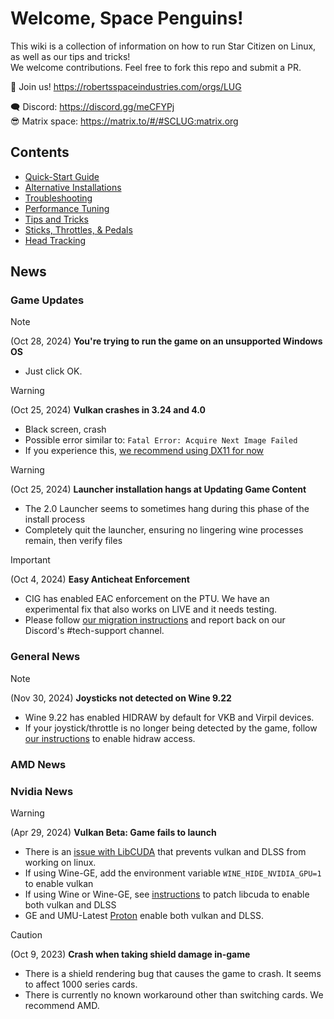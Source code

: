 # Welcome, Space Penguins!

This wiki is a collection of information on how to run Star Citizen on Linux, as well as our tips and tricks!  
We welcome contributions. Feel free to fork this repo and submit a PR.  

🐧 Join us! https://robertsspaceindustries.com/orgs/LUG  

🗨 Discord: https://discord.gg/meCFYPj  
😎 Matrix space: https://matrix.to/#/#SCLUG:matrix.org  

## Contents
* [Quick-Start Guide](Quick-Start-Guide)
* [Alternative Installations](Alternative-Installations)
* [Troubleshooting](Troubleshooting)
* [Performance Tuning](Performance-Tuning)
* [Tips and Tricks](Tips-and-Tricks)
* [Sticks, Throttles, & Pedals](Sticks,-Throttles,-&-Pedals)
* [Head Tracking](Head-Tracking)

## News

### Game Updates
> [!note]
> (Oct 28, 2024) **You're trying to run the game on an unsupported Windows OS**
> - Just click OK.

> [!warning]
> (Oct 25, 2024) **Vulkan crashes in 3.24 and 4.0**
> - Black screen, crash
> - Possible error similar to: `Fatal Error: Acquire Next Image Failed`
> - If you experience this, [we recommend using DX11 for now](https://github.com/starcitizen-lug/knowledge-base/wiki/Troubleshooting#crash-or-black-screen-while-using-vulkan-beta-renderer)

> [!warning]
> (Oct 25, 2024) **Launcher installation hangs at Updating Game Content**
> - The 2.0 Launcher seems to sometimes hang during this phase of the install process
> - Completely quit the launcher, ensuring no lingering wine processes remain, then verify files

> [!important]
> (Oct 4, 2024) **Easy Anticheat Enforcement**
> 
> - CIG has enabled EAC enforcement on the PTU. We have an experimental fix that also works on LIVE and it needs testing.
> - Please follow [our migration instructions](Tips-and-Tricks#easy-anti-cheat) and report back on our Discord's #tech-support channel.


### General News
> [!note]
> (Nov 30, 2024) **Joysticks not detected on Wine 9.22**
> 
> - Wine 9.22 has enabled HIDRAW by default for VKB and Virpil devices.
> - If your joystick/throttle is no longer being detected by the game, follow [our instructions](Sticks,-Throttles,-&-Pedals#some-of-your-joysticks-disappear--arent-recognized-in-the-game) to enable hidraw access.

### AMD News


### Nvidia News
> [!warning]
> (Apr 29, 2024) **Vulkan Beta: Game fails to launch**
> - There is an [issue with LibCUDA](https://github.com/jp7677/dxvk-nvapi/issues/174#issuecomment-2227462795) that prevents vulkan and DLSS from working on linux.
> - If using Wine-GE, add the environment variable `WINE_HIDE_NVIDIA_GPU=1` to enable vulkan
> - If using Wine or Wine-GE, see [instructions](https://github.com/starcitizen-lug/knowledge-base/wiki/Troubleshooting#dlssdeep-learning-super-sampling--vulkan) to patch libcuda to enable both vulkan and DLSS
> - GE and UMU-Latest [Proton](https://github.com/starcitizen-lug/knowledge-base/wiki/Tips-and-Tricks#proton) enable both vulkan and DLSS.

> [!caution]
> (Oct 9, 2023) **Crash when taking shield damage in-game**
> - There is a shield rendering bug that causes the game to crash. It seems to affect 1000 series cards.
> - There is currently no known workaround other than switching cards. We recommend AMD.
